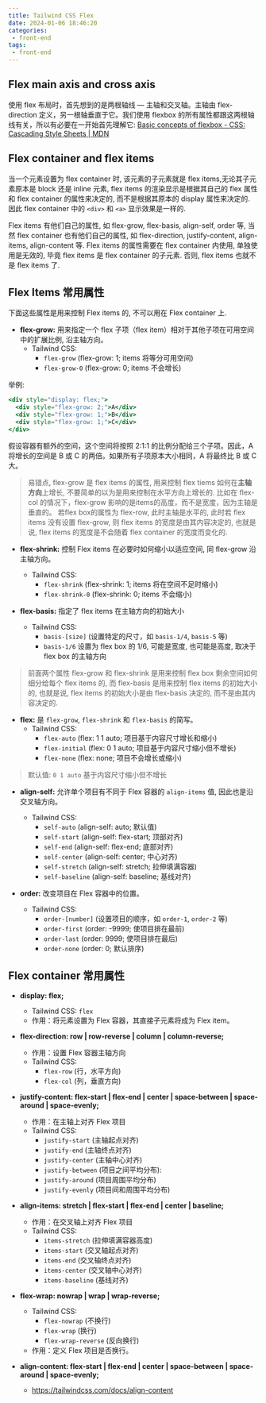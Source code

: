 ```yaml
---
title: Tailwind CSS Flex
date: 2024-01-06 18:46:20
categories:
 - front-end
tags:
 - front-end
---
```


## Flex main axis and cross axis

使用 flex 布局时，首先想到的是两根轴线 — 主轴和交叉轴。主轴由 flex-direction 定义，另一根轴垂直于它。我们使用 flexbox 的所有属性都跟这两根轴线有关，所以有必要在一开始首先理解它: [Basic concepts of flexbox - CSS: Cascading Style Sheets | MDN](https://developer.mozilla.org/en-US/docs/Web/CSS/CSS_flexible_box_layout/Basic_concepts_of_flexbox)

## Flex container and flex items

当一个元素设置为 flex container 时, 该元素的子元素就是 flex items,无论其子元素原本是 block 还是 inline 元素, flex items 的渲染显示是根据其自己的 flex 属性和 flex container 的属性来决定的, 而不是根据其原本的 display 属性来决定的. 因此 flex container 中的 `<div>` 和 `<a>` 显示效果是一样的. 

Flex items 有他们自己的属性, 如 flex-grow, flex-basis, align-self, order 等, 当然 flex container 也有他们自己的属性, 如 flex-direction, justify-content, align-items, align-content 等. Flex items 的属性需要在 flex container 内使用, 单独使用是无效的, 毕竟 flex items 是 flex container 的子元素. 否则, flex items 也就不是 flex items 了.

## Flex Items 常用属性

下面这些属性是用来控制 Flex items 的, 不可以用在 Flex container 上.

- **flex-grow:** 用来指定一个 flex 子项（flex item）相对于其他子项在可用空间中的扩展比例, 沿主轴方向。
  - Tailwind CSS:
    - `flex-grow` (flex-grow: 1; items 将等分可用空间)
    - `flex-grow-0` (flex-grow: 0; items 不会增长)

举例:
```jsx
<div style="display: flex;">
  <div style="flex-grow: 2;">A</div>
  <div style="flex-grow: 1;">B</div>
  <div style="flex-grow: 1;">C</div>
</div>
```

假设容器有额外的空间，这个空间将按照 2:1:1 的比例分配给三个子项。因此，A 将增长的空间是 B 或 C 的两倍。如果所有子项原本大小相同，A 将最终比 B 或 C 大。

> 易错点, flex-grow 是 flex items 的属性, 用来控制 flex tiems 如何在**主轴方向**上增长, 不要简单的以为是用来控制在水平方向上增长的.
> 比如在 flex-col 的情况下，flex-grow 影响的是items的高度，而不是宽度，因为主轴是垂直的。
> 若flex box的属性为 flex-row, 此时主轴是水平的, 此时若 flex items 没有设置 flex-grow, 则 flex items 的宽度是由其内容决定的, 也就是说, flex items 的宽度是不会随着 flex container 的宽度而变化的.

- **flex-shrink:** 控制 Flex items 在必要时如何缩小以适应空间, 同 flex-grow 沿主轴方向。
  - Tailwind CSS:
    - `flex-shrink` (flex-shrink: 1; items 将在空间不足时缩小)
    - `flex-shrink-0` (flex-shrink: 0; items 不会缩小)

- **flex-basis:** 指定了 flex items 在主轴方向的初始大小
  - Tailwind CSS:
    - `basis-[size]` (设置特定的尺寸，如 `basis-1/4`, `basis-5` 等)
    - `basis-1/6` 设置为 flex box 的 1/6, 可能是宽度, 也可能是高度, 取决于 flex box 的主轴方向

> 前面两个属性 flex-grow 和 flex-shrink 是用来控制 flex box 剩余空间如何细分给每个 flex items 的, 而 flex-basis 是用来控制 flex items 的初始大小的, 也就是说, flex items 的初始大小是由 flex-basis 决定的, 而不是由其内容决定的. 

- **flex:** 是 `flex-grow`, `flex-shrink` 和 `flex-basis` 的简写。
  - Tailwind CSS:
    - `flex-auto` (flex: 1 1 auto; 项目基于内容尺寸增长和缩小)
    - `flex-initial` (flex: 0 1 auto; 项目基于内容尺寸缩小但不增长)
    - `flex-none` (flex: none; 项目不会增长或缩小) 

> 默认值: `0 1 auto` 基于内容尺寸缩小但不增长

- **align-self:** 允许单个项目有不同于 Flex 容器的 `align-items` 值, 因此也是沿交叉轴方向。
  - Tailwind CSS:
    - `self-auto` (align-self: auto; 默认值)
    - `self-start` (align-self: flex-start; 顶部对齐)
    - `self-end` (align-self: flex-end; 底部对齐)
    - `self-center` (align-self: center; 中心对齐)
    - `self-stretch` (align-self: stretch; 拉伸填满容器)
    - `self-baseline` (align-self: baseline; 基线对齐)

- **order:** 改变项目在 Flex 容器中的位置。
  - Tailwind CSS:
    - `order-[number]` (设置项目的顺序，如 `order-1`, `order-2` 等)
    - `order-first` (order: -9999; 使项目排在最前)
    - `order-last` (order: 9999; 使项目排在最后)
    - `order-none` (order: 0; 默认排序)

## Flex container 常用属性

- **display: flex;**
  - Tailwind CSS: `flex`
  - 作用：将元素设置为 Flex 容器，其直接子元素将成为 Flex item。

- **flex-direction: row | row-reverse | column | column-reverse;**
  - 作用：设置 Flex 容器主轴方向
  - Tailwind CSS: 
    - `flex-row` (行，水平方向)
    - `flex-col` (列，垂直方向)

- **justify-content: flex-start | flex-end | center | space-between | space-around | space-evenly;**
  - 作用：在主轴上对齐 Flex 项目
  - Tailwind CSS:
    - `justify-start` (主轴起点对齐)
    - `justify-end` (主轴终点对齐)
    - `justify-center` (主轴中心对齐)
    - `justify-between` (项目之间平均分布): 
    - `justify-around` (项目周围平均分布)
    - `justify-evenly` (项目间和周围平均分布)

- **align-items: stretch | flex-start | flex-end | center | baseline;**
  - 作用：在交叉轴上对齐 Flex 项目
  - Tailwind CSS:
    - `items-stretch` (拉伸填满容器高度)
    - `items-start` (交叉轴起点对齐)
    - `items-end` (交叉轴终点对齐)
    - `items-center` (交叉轴中心对齐)
    - `items-baseline` (基线对齐)

- **flex-wrap: nowrap | wrap | wrap-reverse;**
  - Tailwind CSS:
    - `flex-nowrap` (不换行)
    - `flex-wrap` (换行)
    - `flex-wrap-reverse` (反向换行)
  - 作用：定义 Flex 项目是否换行。

- **align-content: flex-start | flex-end | center | space-between | space-around | space-evenly;**
  - https://tailwindcss.com/docs/align-content

